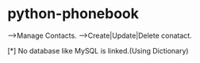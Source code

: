 # python-phonebook

-->Manage Contacts.
-->Create|Update|Delete conatact.

[*] No database like MySQL is linked.(Using Dictionary)
